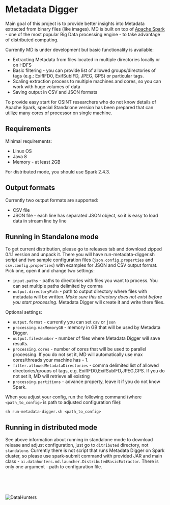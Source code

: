 # Metadata Digger
Main goal of this project is to provide better insights into Metadata extracted from binary files (like images).
MD is built on top of [Apache Spark](https://spark.apache.org/) - one of the most popular Big Data processing engine - to take advantage of distributed computing.

Currently MD is under development but basic functionality is available:

* Extracting Metadata from files located in multiple directories locally or on HDFS
* Basic filtering - you can provide list of allowed groups/directories of tags (e.g.: ExifIFD0, ExifSubIFD, JPEG, GPS) or particular tags.
* Scaling extraction process to multiple machines and cores, so you can work with huge volumes of data
* Saving output in CSV and JSON formats

To provide easy start for OSINT researchers who do not know details of Apache Spark, special Standalone version has been prepared that can utilize many cores of processor on single machine.

## Requirements
Minimal requirements:

* Linux OS
* Java 8
* Memory - at least 2GB

For distributed mode, you should use Spark 2.4.3.

## Output formats
Currently two output formats are supported:
* CSV file
* JSON file - each line has separated JSON object, so it is easy to load data in stream line by line

## Running in Standalone mode
To get current distribution, please go to releases tab and download zipped 0.1.1 version and unpack it. There you will have run-metadata-digger.sh script and two sample configuration files (`json.config.properties` and `csv.config.properties`) with examples for JSON and CSV output format. Pick one, open it and change two settings:

* `input.paths` - paths to directories with files you want to process. You can set multiple paths delimited by comma
* `output.directoryPath` - path to output directory where files with metadata will be written. *Make sure this directory does not exist before you start processing*. Metadata Digger will create it and write there files.

Optional settings:

* `output.format` - currently you can set `csv` or `json`
* `processing.maxMemoryGB` - memory in GB that will be used by Metadata Digger.
* `output.filesNumber` - number of files where Metadata Digger will save results.
* `processing.cores` - number of cores that will be used to parallel processing. If you do not set it, MD will automatically use max cores/threads your machine has - 1.
* `filter.allowedMetadataDirectories` - comma delimited list of allowed directories/groups of tags, e.g. ExifIFD0,ExifSubIFD,JPEG,GPS. If you do not set it, MD will retrieve all existing
* `processing.partitions` - advance property, leave it if you do not know Spark.

When you adjust your config, run the following command (where `<path_to_config>` is path to adjusted configuration file):
```
sh run-metadata-digger.sh <path_to_config>
```

## Running in distributed mode
See above information about running in standalone mode to download release and adjust configuration, just go to `ditributed` directory, not `standalone`.
Currently there is not script that runs Metadata Digger on Spark cluster, so please use spark-submit command with provided JAR and main class - `ai.datahunters.md.launcher.DistributedBasicExtractor`. There is only one argument - path to configuration file.

<br />
<br />
<br />

![DataHunters](http://datahunters.ai/assets/images/logo_full_small.png)
